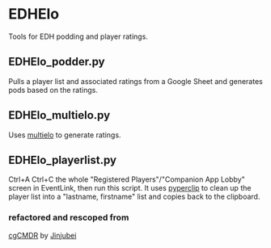 # EDHElo
Tools for EDH podding and player ratings.

## EDHElo_podder.py
Pulls a player list and associated ratings from a Google Sheet and generates pods based on the ratings.

## EDHElo_multielo.py
Uses [multielo](https://github.com/djcunningham0/multielo) to generate ratings.

## EDHElo_playerlist.py
Ctrl+A Ctrl+C the whole "Registered Players"/"Companion App Lobby" screen in EventLink, then run this script. It uses [pyperclip](https://github.com/asweigart/pyperclip) to clean up the player list into a "lastname, firstname" list and copies back to the clipboard.

### refactored and rescoped from
[cgCMDR](https://github.com/Jinjubei/cgCMDR) by [Jinjubei](https://github.com/Jinjubei)

